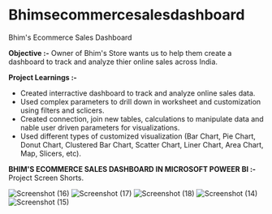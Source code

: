# Bhimsecommercesalesdashboard
Bhim's Ecommerce Sales Dashboard

**Objective :-** Owner of Bhim's Store wants us to help them create a dashboard to track and analyze thier online sales across India.

**Project Learnings :-** 
- Created interractive dashboard to track and analyze online sales data.
- Used complex parameters to drill down in worksheet and customization using filters and sclicers.
- Created connection, join new tables, calculations to manipulate data and nable user driven parameters for visualizations.
- Used different types of customized visualization (Bar Chart, Pie Chart, Donut Chart, Clustered Bar Chart, Scatter Chart, Liner Chart, Area Chart, Map, Slicers, etc).

**BHIM'S ECOMMERCE SALES DASHBOARD IN MICROSOFT POWEER BI :-** Project Screen Shorts.


![Screenshot (16)](https://github.com/Bhim-Rajbhar/Bhimsecommercesalesdashboard/assets/62300815/0f797e3f-97ac-4cd8-8eb8-906d3519d329)
![Screenshot (17)](https://github.com/Bhim-Rajbhar/Bhimsecommercesalesdashboard/assets/62300815/723fb19a-613a-4c43-864f-8a2f4e0a396d)
![Screenshot (18)](https://github.com/Bhim-Rajbhar/Bhimsecommercesalesdashboard/assets/62300815/4c3b9720-db6b-4583-8d2d-30a78ddc6673)
![Screenshot (14)](https://github.com/Bhim-Rajbhar/Bhimsecommercesalesdashboard/assets/62300815/f5118f93-4494-4290-a70f-d01d42d0c8ff)
![Screenshot (15)](https://github.com/Bhim-Rajbhar/Bhimsecommercesalesdashboard/assets/62300815/2046a55e-ae43-45da-be33-049874069d11)

